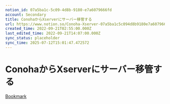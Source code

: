 ```yaml
---
notion_id: 07a5ba1c-5c09-4d8b-9180-e7a6079666fd
account: Secondary
title: ConohaからXserverにサーバー移管する
url: https://www.notion.so/Conoha-Xserver-07a5ba1c5c094d8b9180e7a6079666fd
created_time: 2022-09-21T02:55:00.000Z
last_edited_time: 2022-09-21T14:07:00.000Z
sync_status: placeholder
sync_time: 2025-07-12T15:01:47.472572
---
```

# ConohaからXserverにサーバー移管する

[Bookmark](https://blog-strategy.com/from-conoha-to-xserver-transfer/)